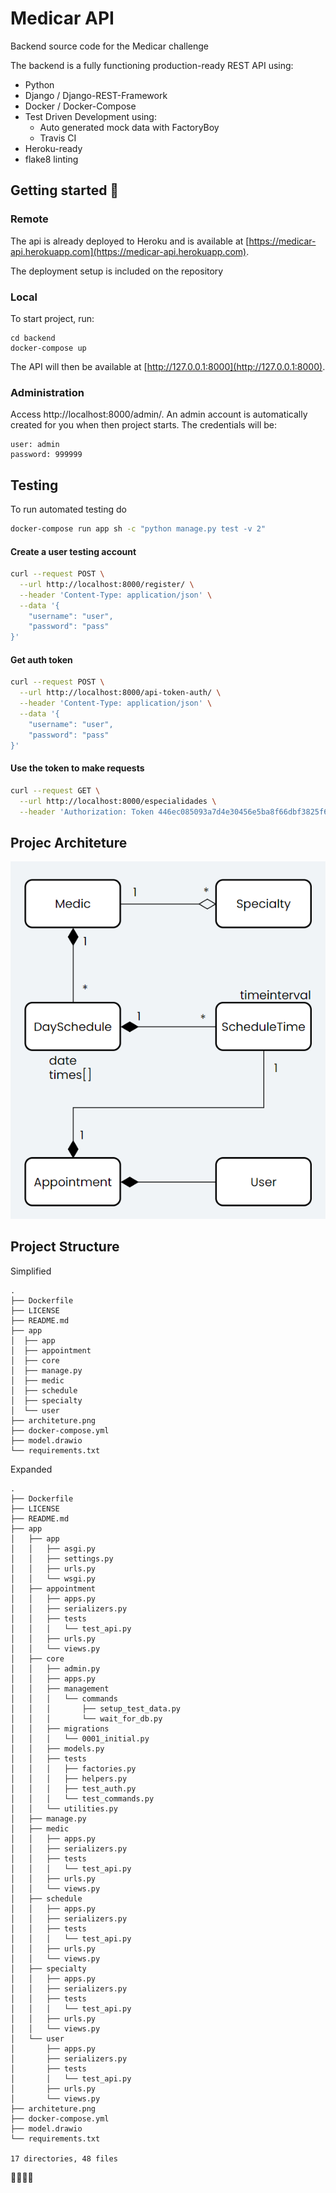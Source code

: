 # Medicar API

Backend source code for the Medicar challenge

The backend is a fully functioning production-ready REST API using:

 - Python
 - Django / Django-REST-Framework
 - Docker / Docker-Compose
 - Test Driven Development using:
     - Auto generated mock data with FactoryBoy
     - Travis CI
 - Heroku-ready
 - flake8 linting

## Getting started 🚀

### Remote
The api is already deployed to Heroku and is available at [https://medicar-api.herokuapp.com](https://medicar-api.herokuapp.com).

The deployment setup is included on the repository

### Local
To start project, run:

```
cd backend
docker-compose up
```

The API will then be available at [http://127.0.0.1:8000](http://127.0.0.1:8000).

### Administration

Access http://localhost:8000/admin/. An admin account is automatically created for you when then
project starts. The credentials will be:

```
user: admin
password: 999999
```

## Testing

To run automated testing do

```bash
docker-compose run app sh -c "python manage.py test -v 2"
```

#### Create a user testing account

```bash
curl --request POST \
  --url http://localhost:8000/register/ \
  --header 'Content-Type: application/json' \
  --data '{
    "username": "user",
    "password": "pass"
}'
```

#### Get auth token

```bash
curl --request POST \
  --url http://localhost:8000/api-token-auth/ \
  --header 'Content-Type: application/json' \
  --data '{
    "username": "user",
    "password": "pass"
}'
```

#### Use the token to make requests

```bash
curl --request GET \
  --url http://localhost:8000/especialidades \
  --header 'Authorization: Token 446ec085093a7d4e30456e5ba8f66dbf3825f6c6'
```

## Projec Architeture

![Architeture](./architeture.png)

## Project Structure

Simplified

```
.
├── Dockerfile
├── LICENSE
├── README.md
├── app
│  ├── app
│  ├── appointment
│  ├── core
│  ├── manage.py
│  ├── medic
│  ├── schedule
│  ├── specialty
│  └── user
├── architeture.png
├── docker-compose.yml
├── model.drawio
└── requirements.txt
```

Expanded

```
.
├── Dockerfile
├── LICENSE
├── README.md
├── app
│   ├── app
│   │   ├── asgi.py
│   │   ├── settings.py
│   │   ├── urls.py
│   │   └── wsgi.py
│   ├── appointment
│   │   ├── apps.py
│   │   ├── serializers.py
│   │   ├── tests
│   │   │   └── test_api.py
│   │   ├── urls.py
│   │   └── views.py
│   ├── core
│   │   ├── admin.py
│   │   ├── apps.py
│   │   ├── management
│   │   │   └── commands
│   │   │       ├── setup_test_data.py
│   │   │       └── wait_for_db.py
│   │   ├── migrations
│   │   │   └── 0001_initial.py
│   │   ├── models.py
│   │   ├── tests
│   │   │   ├── factories.py
│   │   │   ├── helpers.py
│   │   │   ├── test_auth.py
│   │   │   └── test_commands.py
│   │   └── utilities.py
│   ├── manage.py
│   ├── medic
│   │   ├── apps.py
│   │   ├── serializers.py
│   │   ├── tests
│   │   │   └── test_api.py
│   │   ├── urls.py
│   │   └── views.py
│   ├── schedule
│   │   ├── apps.py
│   │   ├── serializers.py
│   │   ├── tests
│   │   │   └── test_api.py
│   │   ├── urls.py
│   │   └── views.py
│   ├── specialty
│   │   ├── apps.py
│   │   ├── serializers.py
│   │   ├── tests
│   │   │   └── test_api.py
│   │   ├── urls.py
│   │   └── views.py
│   └── user
│       ├── apps.py
│       ├── serializers.py
│       ├── tests
│       │   └── test_api.py
│       ├── urls.py
│       └── views.py
├── architeture.png
├── docker-compose.yml
├── model.drawio
└── requirements.txt

17 directories, 48 files

```

🎇🎇🎇🎇 

